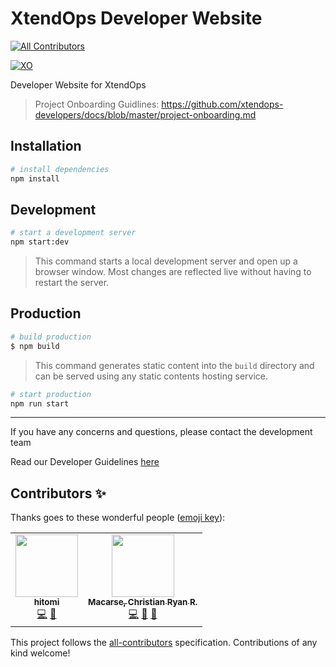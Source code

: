 # XtendOps Developer Website
<!-- ALL-CONTRIBUTORS-BADGE:START - Do not remove or modify this section -->
[![All Contributors](https://img.shields.io/badge/all_contributors-2-orange.svg?style=flat-square)](#contributors-)
<!-- ALL-CONTRIBUTORS-BADGE:END -->

[![XO](https://img.shields.io/badge/Powered%20by-XtendOPS%20DEV%20Team-blue)](http://developers.xtendops.us/)

Developer Website for XtendOps

> Project Onboarding Guidlines: https://github.com/xtendops-developers/docs/blob/master/project-onboarding.md

## Installation

```bash
# install dependencies
npm install
```

## Development

```bash
# start a development server
npm start:dev
```

> This command starts a local development server and open up a browser window. Most changes are reflected live without having to restart the server.

## Production

```bash
# build production
$ npm build
```

> This command generates static content into the `build` directory and can be served using any static contents hosting service.

```bash
# start production
npm run start
```

---

If you have any concerns and questions, please contact the development team

Read our Developer Guidelines [here](https://docs.google.com/document/d/1CrRmbC_h1-Mj3hAIxGKVUUoG6kRUFgR4s2Ivn-LIo9A/edit)
## Contributors ✨

Thanks goes to these wonderful people ([emoji key](https://allcontributors.org/docs/en/emoji-key)):

<!-- ALL-CONTRIBUTORS-LIST:START - Do not remove or modify this section -->
<!-- prettier-ignore-start -->
<!-- markdownlint-disable -->
<table>
  <tr>
    <td align="center"><a href="https://github.com/TommyCabrera"><img src="https://avatars2.githubusercontent.com/u/73001130?v=4" width="100px;" alt=""/><br /><sub><b>hitomi</b></sub></a><br /><a href="https://github.com/xtendops-developers/developers/commits?author=TommyCabrera" title="Code">💻</a> <a href="#design-TommyCabrera" title="Design">🎨</a></td>
    <td align="center"><a href="http://crrmacarse.github.io / 139.59.100.139"><img src="https://avatars3.githubusercontent.com/u/39759024?v=4" width="100px;" alt=""/><br /><sub><b>Macarse, Christian Ryan R.</b></sub></a><br /><a href="https://github.com/xtendops-developers/developers/commits?author=crrmacarse" title="Code">💻</a> <a href="https://github.com/xtendops-developers/developers/commits?author=crrmacarse" title="Documentation">📖</a> <a href="#maintenance-crrmacarse" title="Maintenance">🚧</a></td>
  </tr>
</table>

<!-- markdownlint-enable -->
<!-- prettier-ignore-end -->
<!-- ALL-CONTRIBUTORS-LIST:END -->

This project follows the [all-contributors](https://github.com/all-contributors/all-contributors) specification. Contributions of any kind welcome!